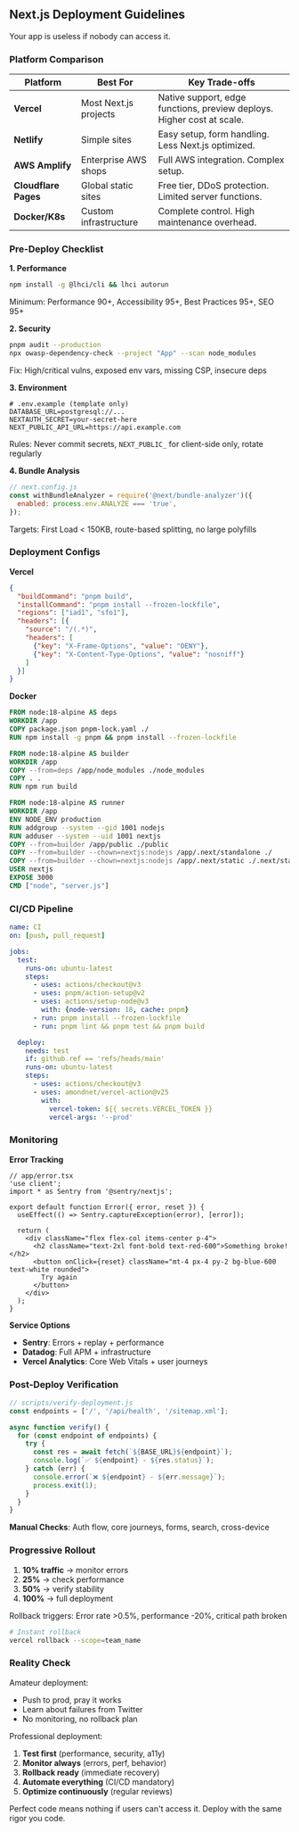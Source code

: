 ## Next.js Deployment Guidelines

Your app is useless if nobody can access it.

### Platform Comparison

| Platform | Best For | Key Trade-offs |
|----------|----------|----------------|
| **Vercel** | Most Next.js projects | Native support, edge functions, preview deploys. Higher cost at scale. |
| **Netlify** | Simple sites | Easy setup, form handling. Less Next.js optimized. |
| **AWS Amplify** | Enterprise AWS shops | Full AWS integration. Complex setup. |
| **Cloudflare Pages** | Global static sites | Free tier, DDoS protection. Limited server functions. |
| **Docker/K8s** | Custom infrastructure | Complete control. High maintenance overhead. |

### Pre-Deploy Checklist

**1. Performance**
```bash
npm install -g @lhci/cli && lhci autorun
```
Minimum: Performance 90+, Accessibility 95+, Best Practices 95+, SEO 95+

**2. Security**
```bash
pnpm audit --production
npx owasp-dependency-check --project "App" --scan node_modules
```
Fix: High/critical vulns, exposed env vars, missing CSP, insecure deps

**3. Environment**
```env
# .env.example (template only)
DATABASE_URL=postgresql://...
NEXTAUTH_SECRET=your-secret-here
NEXT_PUBLIC_API_URL=https://api.example.com
```
Rules: Never commit secrets, `NEXT_PUBLIC_` for client-side only, rotate regularly

**4. Bundle Analysis**
```js
// next.config.js
const withBundleAnalyzer = require('@next/bundle-analyzer')({
  enabled: process.env.ANALYZE === 'true',
});
```
Targets: First Load < 150KB, route-based splitting, no large polyfills

### Deployment Configs

**Vercel**
```json
{
  "buildCommand": "pnpm build",
  "installCommand": "pnpm install --frozen-lockfile",
  "regions": ["iad1", "sfo1"],
  "headers": [{
    "source": "/(.*)",
    "headers": [
      {"key": "X-Frame-Options", "value": "DENY"},
      {"key": "X-Content-Type-Options", "value": "nosniff"}
    ]
  }]
}
```

**Docker**
```dockerfile
FROM node:18-alpine AS deps
WORKDIR /app
COPY package.json pnpm-lock.yaml ./
RUN npm install -g pnpm && pnpm install --frozen-lockfile

FROM node:18-alpine AS builder
WORKDIR /app
COPY --from=deps /app/node_modules ./node_modules
COPY . .
RUN npm run build

FROM node:18-alpine AS runner
WORKDIR /app
ENV NODE_ENV production
RUN addgroup --system --gid 1001 nodejs
RUN adduser --system --uid 1001 nextjs
COPY --from=builder /app/public ./public
COPY --from=builder --chown=nextjs:nodejs /app/.next/standalone ./
COPY --from=builder --chown=nextjs:nodejs /app/.next/static ./.next/static
USER nextjs
EXPOSE 3000
CMD ["node", "server.js"]
```

### CI/CD Pipeline

```yaml
name: CI
on: [push, pull_request]

jobs:
  test:
    runs-on: ubuntu-latest
    steps:
      - uses: actions/checkout@v3
      - uses: pnpm/action-setup@v2
      - uses: actions/setup-node@v3
        with: {node-version: 18, cache: pnpm}
      - run: pnpm install --frozen-lockfile
      - run: pnpm lint && pnpm test && pnpm build

  deploy:
    needs: test
    if: github.ref == 'refs/heads/main'
    runs-on: ubuntu-latest
    steps:
      - uses: actions/checkout@v3
      - uses: amondnet/vercel-action@v25
        with:
          vercel-token: ${{ secrets.VERCEL_TOKEN }}
          vercel-args: '--prod'
```

### Monitoring

**Error Tracking**
```tsx
// app/error.tsx
'use client';
import * as Sentry from '@sentry/nextjs';

export default function Error({ error, reset }) {
  useEffect(() => Sentry.captureException(error), [error]);
  
  return (
    <div className="flex flex-col items-center p-4">
      <h2 className="text-2xl font-bold text-red-600">Something broke!</h2>
      <button onClick={reset} className="mt-4 px-4 py-2 bg-blue-600 text-white rounded">
        Try again
      </button>
    </div>
  );
}
```

**Service Options**
- **Sentry**: Errors + replay + performance
- **Datadog**: Full APM + infrastructure
- **Vercel Analytics**: Core Web Vitals + user journeys

### Post-Deploy Verification

```js
// scripts/verify-deployment.js
const endpoints = ['/', '/api/health', '/sitemap.xml'];

async function verify() {
  for (const endpoint of endpoints) {
    try {
      const res = await fetch(`${BASE_URL}${endpoint}`);
      console.log(`✅ ${endpoint} - ${res.status}`);
    } catch (err) {
      console.error(`❌ ${endpoint} - ${err.message}`);
      process.exit(1);
    }
  }
}
```

**Manual Checks**: Auth flow, core journeys, forms, search, cross-device

### Progressive Rollout

1. **10% traffic** → monitor errors
2. **25%** → check performance
3. **50%** → verify stability
4. **100%** → full deployment

Rollback triggers: Error rate >0.5%, performance -20%, critical path broken

```bash
# Instant rollback
vercel rollback --scope=team_name
```

### Reality Check

Amateur deployment:
- Push to prod, pray it works
- Learn about failures from Twitter
- No monitoring, no rollback plan

Professional deployment:
1. **Test first** (performance, security, a11y)
2. **Monitor always** (errors, perf, behavior)
3. **Rollback ready** (immediate recovery)
4. **Automate everything** (CI/CD mandatory)
5. **Optimize continuously** (regular reviews)

Perfect code means nothing if users can't access it. Deploy with the same rigor you code.
